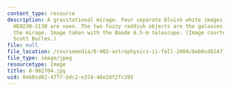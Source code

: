 ```yaml
---
content_type: resource
description: A gravitational mirage. Four separate bluish white images of the quasar
  HE0230-2130 are seen. The two fuzzy reddish objects are the galaxies that cause
  the mirage. Image taken with the Baade 6.5-m telescope. (Image courtesy of Professor
  Scott Burles.)
file: null
file_location: /coursemedia/8-902-astrophysics-ii-fall-2004/8eb0cd824777bdc2e37448e28f2fc393_8-902f04.jpg
file_type: image/jpeg
resourcetype: Image
title: 8-902f04.jpg
uid: 8eb0cd82-4777-bdc2-e374-48e28f2fc393
---
```

